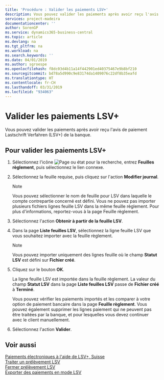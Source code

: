 ```yaml
---
title: 'Procédure : Valider les paiements LSV+'
description: Vous pouvez valider les paiements après avoir reçu l'avis de paiement Lastschrift Verfahren (LSV+) de la banque.
services: project-madeira
documentationcenter: ''
author: SorenGP
ms.service: dynamics365-business-central
ms.topic: article
ms.devlang: na
ms.tgt_pltfrm: na
ms.workload: na
ms.search.keywords: ''
ms.date: 04/01/2019
ms.author: sgroespe
ms.openlocfilehash: f8dc03d4b11a14f442901ed40375467e9b8bf210
ms.sourcegitcommit: bd78a5d990c9e83174da1409076c22df8b35eafd
ms.translationtype: HT
ms.contentlocale: fr-CH
ms.lasthandoff: 03/31/2019
ms.locfileid: "934063"
---
```

# <a name="post-lsv-payments"></a>Valider les paiements LSV+
Vous pouvez valider les paiements après avoir reçu l'avis de paiement Lastschrift Verfahren (LSV+) de la banque.  

## <a name="to-post-lsv-payments"></a>Pour valider les paiements LSV+  

1.  Sélectionnez l'icône ![Page ou état pour la recherche](../../media/ui-search/search_small.png "Page ou état pour la recherche"), entrez **Feuilles règlement**, puis sélectionnez le lien connexe.  
2.  Sélectionnez la feuille requise, puis cliquez sur l'action **Modifier journal**.  

    > [!NOTE]  
    >  Vous pouvez sélectionner le nom de feuille pour LSV dans laquelle le compte contrepartie concerné est défini. Vous ne pouvez pas importer plusieurs fichiers lignes feuille LSV dans la même feuille règlement. Pour plus d'informations, reportez-vous à la page Feuille règlement.  

3.  Sélectionnez l'action **Obtenir à partir de la feuille LSV**.  
4.  Dans la page **Liste feuilles LSV**, sélectionnez la ligne feuille LSV que vous souhaitez importer avec la feuille règlement.  

    > [!NOTE]  
    >  Vous pouvez importer uniquement des lignes feuille où le champ **Statut LSV** est défini sur **Fichier créé**.  

5.  Cliquez sur le bouton **OK**.  

    La ligne feuille LSV est importée dans la feuille règlement. La valeur du champ **Statut LSV** dans la page **Liste feuilles LSV** passe de **Fichier créé** à **Terminé**.  

    Vous pouvez vérifier les paiements importés et les comparer à votre option de paiement bancaire dans la page **Feuille règlement**. Vous pouvez également supprimer les lignes paiement qui ne peuvent pas être traitées par la banque, et pour lesquelles vous devez continuer avec le client manuellement.  

6.  Sélectionnez l'action **Valider**.  

## <a name="see-also"></a>Voir aussi  
 [Paiements électroniques à l'aide de LSV+, Suisse](swiss-electronic-payments-using-lsv-.md)   
 [Traiter un prélèvement LSV](how-to-process-an-lsv-collection.md)   
 [Fermer prélèvement LSV](how-to-close-an-lsv-collection.md)   
 [Exporter des paiements en mode LSV](how-to-export-payments-using-lsv.md) 
